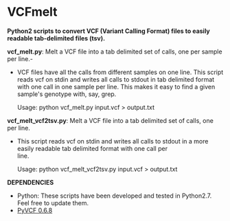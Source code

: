 # VCFmelt
**Python2 scripts to convert VCF (Variant Calling Format) files to easily readable tab-delimited files (tsv).**

**vcf_melt.py**: Melt a VCF file into a tab delimited set of calls, one per sample per line.-
- VCF files have all the calls from different samples on one line.  This
  script reads vcf on stdin and writes all calls to stdout in tab delimited
  format with one call in one sample per line.  This makes it easy to find
  a given sample's genotype with, say, grep.
  
  Usage: python vcf_melt.py input.vcf > output.txt
  
**vcf_melt_vcf2tsv.py**: Melt a VCF file into a tab delimited set of calls, one per line.
- This script reads vcf on stdin and writes all calls to stdout in a more easily readable tab delimited format with one call per                
  line.
  
  Usage: python vcf_melt_vcf2tsv.py input.vcf > output.txt
  
**DEPENDENCIES**
- Python: These scripts have been developed and tested in Python2.7. Feel free to update them.
- [PyVCF 0.6.8](https://pypi.org/project/PyVCF/)
